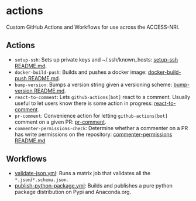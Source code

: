 # actions

Custom GitHub Actions and Workflows for use across the ACCESS-NRI.

## Actions

* `setup-ssh`: Sets up private keys and ~/.ssh/known_hosts: [setup-ssh README.md](.github/actions/setup-ssh/README.md).
* `docker-build-push`: Builds and pushes a docker image: [docker-build-push README.md](.github/actions/docker-build-push/README.md).
* `bump-version`: Bumps a version string given a versioning scheme: [bump-version README.md](.github/actions/bump-version/README.md).
* `react-to-comment`: Lets `github-actions[bot]` react to a comment. Usually useful to let users know there is some action in progress: [react-to-comment](.github/actions/react-to-comment/README.md).
* `pr-comment`: Convenience action for letting `github-actions[bot]` comment on a given PR: [pr-comment](.github/actions/pr-comment/README.md).
* `commenter-permissions-check`: Determine whether a commenter on a PR has write permissions on the repository: [commenter-permissions README.md](.github/actions/commenter-permission-check/README.md)

## Workflows

* [validate-json.yml](.github/workflows/README.md#validate-json-workflow): Runs a matrix job that validates all the `*.json`/`*.schema.json`.
* [publish-python-package.yml](.github/workflows/README.md#publish-python-package-workflow): Builds and publishes a pure python package distribution on Pypi and Anaconda.org.
